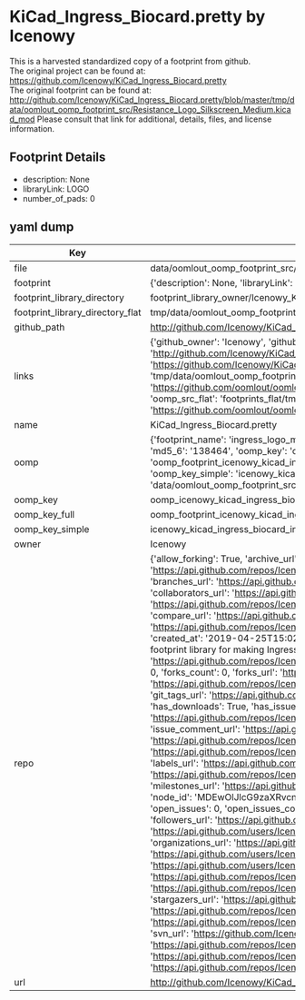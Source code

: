 # KiCad_Ingress_Biocard.pretty by Icenowy  
This is a harvested standardized copy of a footprint from github.  
The original project can be found at:  
https://github.com/Icenowy/KiCad_Ingress_Biocard.pretty  
The original footprint can be found at:
http://github.com/Icenowy/KiCad_Ingress_Biocard.pretty/blob/master/tmp/data/oomlout_oomp_footprint_src/Resistance_Logo_Silkscreen_Medium.kicad_mod
Please consult that link for additional, details, files, and license information.  
## Footprint Details
* description: None  
* libraryLink: LOGO  
* number_of_pads: 0  
## yaml dump  
| Key | Value |  
| --- | --- |  
| file | data/oomlout_oomp_footprint_src/KiCad_Ingress_Biocard.pretty/Ingress_Logo_Mask_Medium.kicad_mod |  
| footprint | {'description': None, 'libraryLink': 'LOGO', 'number_of_pads': 0} |  
| footprint_library_directory | footprint_library_owner/Icenowy_KiCad_Ingress_Biocard.pretty |  
| footprint_library_directory_flat | tmp/data/oomlout_oomp_footprint_src/footprints_flat/icenowy_kicad_ingress_biocard_ingress_logo_mask_medium/working |  
| github_path | http://github.com/Icenowy/KiCad_Ingress_Biocard.pretty/blob/master/tmp/data/oomlout_oomp_footprint_src/Ingress_Logo_Mask_Medium.kicad_mod |  
| links | {'github_owner': 'Icenowy', 'github_repo_name': 'KiCad_Ingress_Biocard.pretty', 'github_src': 'http://github.com/Icenowy/KiCad_Ingress_Biocard.pretty/blob/master/tmp/data/oomlout_oomp_footprint_src/Resistance_Logo_Silkscreen_Medium.kicad_mod', 'github_src_repo': 'https://github.com/Icenowy/KiCad_Ingress_Biocard.pretty', 'oomp_bot': 'tmp/data/oomlout_oomp_footprint_src/footprints/icenowy_kicad_ingress_biocard_ingress_logo_mask_medium/working', 'oomp_bot_github': 'https://github.com/oomlout/oomlout_oomp_footprint_bot/tree/main/tmp/data/oomlout_oomp_footprint_src/footprints/icenowy_kicad_ingress_biocard_ingress_logo_mask_medium/working', 'oomp_src_flat': 'footprints_flat/tmp/data/oomlout_oomp_footprint_src/footprints_flat/icenowy_kicad_ingress_biocard_ingress_logo_mask_medium/working', 'oomp_src_flat_github': 'https://github.com/oomlout/oomlout_oomp_footprint_src/tree/main/tmp/data/oomlout_oomp_footprint_src/footprints_flat/icenowy_kicad_ingress_biocard_ingress_logo_mask_medium/working'} |  
| name | KiCad_Ingress_Biocard.pretty |  
| oomp | {'footprint_name': 'ingress_logo_mask_medium', 'library_name': 'kicad_ingress_biocard', 'md5': '138464795c6a4715f79545caece37713', 'md5_10': '138464795c', 'md5_5': '13846', 'md5_6': '138464', 'oomp_key': 'oomp_icenowy_kicad_ingress_biocard_ingress_logo_mask_medium', 'oomp_key_extra': 'oomp_footprint_icenowy_kicad_ingress_biocard_ingress_logo_mask_medium', 'oomp_key_full': 'oomp_footprint_icenowy_kicad_ingress_biocard_ingress_logo_mask_medium_138464', 'oomp_key_simple': 'icenowy_kicad_ingress_biocard_ingress_logo_mask_medium', 'original_filename': 'data/oomlout_oomp_footprint_src/KiCad_Ingress_Biocard.pretty/Ingress_Logo_Mask_Medium.kicad_mod', 'owner_name': 'icenowy'} |  
| oomp_key | oomp_icenowy_kicad_ingress_biocard_ingress_logo_mask_medium |  
| oomp_key_full | oomp_footprint_icenowy_kicad_ingress_biocard_ingress_logo_mask_medium |  
| oomp_key_simple | icenowy_kicad_ingress_biocard_ingress_logo_mask_medium |  
| owner | Icenowy |  
| repo | {'allow_forking': True, 'archive_url': 'https://api.github.com/repos/Icenowy/KiCad_Ingress_Biocard.pretty/{archive_format}{/ref}', 'archived': False, 'assignees_url': 'https://api.github.com/repos/Icenowy/KiCad_Ingress_Biocard.pretty/assignees{/user}', 'blobs_url': 'https://api.github.com/repos/Icenowy/KiCad_Ingress_Biocard.pretty/git/blobs{/sha}', 'branches_url': 'https://api.github.com/repos/Icenowy/KiCad_Ingress_Biocard.pretty/branches{/branch}', 'clone_url': 'https://github.com/Icenowy/KiCad_Ingress_Biocard.pretty.git', 'collaborators_url': 'https://api.github.com/repos/Icenowy/KiCad_Ingress_Biocard.pretty/collaborators{/collaborator}', 'comments_url': 'https://api.github.com/repos/Icenowy/KiCad_Ingress_Biocard.pretty/comments{/number}', 'commits_url': 'https://api.github.com/repos/Icenowy/KiCad_Ingress_Biocard.pretty/commits{/sha}', 'compare_url': 'https://api.github.com/repos/Icenowy/KiCad_Ingress_Biocard.pretty/compare/{base}...{head}', 'contents_url': 'https://api.github.com/repos/Icenowy/KiCad_Ingress_Biocard.pretty/contents/{+path}', 'contributors_url': 'https://api.github.com/repos/Icenowy/KiCad_Ingress_Biocard.pretty/contributors', 'created_at': '2019-04-25T15:02:24Z', 'default_branch': 'master', 'deployments_url': 'https://api.github.com/repos/Icenowy/KiCad_Ingress_Biocard.pretty/deployments', 'description': 'KiCad footprint library for making Ingress biocard, if you really want to make your biocard w/ PCB.', 'disabled': False, 'downloads_url': 'https://api.github.com/repos/Icenowy/KiCad_Ingress_Biocard.pretty/downloads', 'events_url': 'https://api.github.com/repos/Icenowy/KiCad_Ingress_Biocard.pretty/events', 'fork': False, 'forks': 0, 'forks_count': 0, 'forks_url': 'https://api.github.com/repos/Icenowy/KiCad_Ingress_Biocard.pretty/forks', 'full_name': 'Icenowy/KiCad_Ingress_Biocard.pretty', 'git_commits_url': 'https://api.github.com/repos/Icenowy/KiCad_Ingress_Biocard.pretty/git/commits{/sha}', 'git_refs_url': 'https://api.github.com/repos/Icenowy/KiCad_Ingress_Biocard.pretty/git/refs{/sha}', 'git_tags_url': 'https://api.github.com/repos/Icenowy/KiCad_Ingress_Biocard.pretty/git/tags{/sha}', 'git_url': 'git://github.com/Icenowy/KiCad_Ingress_Biocard.pretty.git', 'has_discussions': False, 'has_downloads': True, 'has_issues': True, 'has_pages': False, 'has_projects': True, 'has_wiki': True, 'homepage': None, 'hooks_url': 'https://api.github.com/repos/Icenowy/KiCad_Ingress_Biocard.pretty/hooks', 'html_url': 'https://github.com/Icenowy/KiCad_Ingress_Biocard.pretty', 'id': 183457208, 'is_template': False, 'issue_comment_url': 'https://api.github.com/repos/Icenowy/KiCad_Ingress_Biocard.pretty/issues/comments{/number}', 'issue_events_url': 'https://api.github.com/repos/Icenowy/KiCad_Ingress_Biocard.pretty/issues/events{/number}', 'issues_url': 'https://api.github.com/repos/Icenowy/KiCad_Ingress_Biocard.pretty/issues{/number}', 'keys_url': 'https://api.github.com/repos/Icenowy/KiCad_Ingress_Biocard.pretty/keys{/key_id}', 'labels_url': 'https://api.github.com/repos/Icenowy/KiCad_Ingress_Biocard.pretty/labels{/name}', 'language': None, 'languages_url': 'https://api.github.com/repos/Icenowy/KiCad_Ingress_Biocard.pretty/languages', 'license': None, 'merges_url': 'https://api.github.com/repos/Icenowy/KiCad_Ingress_Biocard.pretty/merges', 'milestones_url': 'https://api.github.com/repos/Icenowy/KiCad_Ingress_Biocard.pretty/milestones{/number}', 'mirror_url': None, 'name': 'KiCad_Ingress_Biocard.pretty', 'network_count': 0, 'node_id': 'MDEwOlJlcG9zaXRvcnkxODM0NTcyMDg=', 'notifications_url': 'https://api.github.com/repos/Icenowy/KiCad_Ingress_Biocard.pretty/notifications{?since,all,participating}', 'open_issues': 0, 'open_issues_count': 0, 'owner': {'avatar_url': 'https://avatars.githubusercontent.com/u/1916518?v=4', 'events_url': 'https://api.github.com/users/Icenowy/events{/privacy}', 'followers_url': 'https://api.github.com/users/Icenowy/followers', 'following_url': 'https://api.github.com/users/Icenowy/following{/other_user}', 'gists_url': 'https://api.github.com/users/Icenowy/gists{/gist_id}', 'gravatar_id': '', 'html_url': 'https://github.com/Icenowy', 'id': 1916518, 'login': 'Icenowy', 'node_id': 'MDQ6VXNlcjE5MTY1MTg=', 'organizations_url': 'https://api.github.com/users/Icenowy/orgs', 'received_events_url': 'https://api.github.com/users/Icenowy/received_events', 'repos_url': 'https://api.github.com/users/Icenowy/repos', 'site_admin': False, 'starred_url': 'https://api.github.com/users/Icenowy/starred{/owner}{/repo}', 'subscriptions_url': 'https://api.github.com/users/Icenowy/subscriptions', 'type': 'User', 'url': 'https://api.github.com/users/Icenowy'}, 'private': False, 'pulls_url': 'https://api.github.com/repos/Icenowy/KiCad_Ingress_Biocard.pretty/pulls{/number}', 'pushed_at': '2019-04-25T16:36:35Z', 'releases_url': 'https://api.github.com/repos/Icenowy/KiCad_Ingress_Biocard.pretty/releases{/id}', 'size': 19, 'ssh_url': 'git@github.com:Icenowy/KiCad_Ingress_Biocard.pretty.git', 'stargazers_count': 3, 'stargazers_url': 'https://api.github.com/repos/Icenowy/KiCad_Ingress_Biocard.pretty/stargazers', 'statuses_url': 'https://api.github.com/repos/Icenowy/KiCad_Ingress_Biocard.pretty/statuses/{sha}', 'subscribers_count': 2, 'subscribers_url': 'https://api.github.com/repos/Icenowy/KiCad_Ingress_Biocard.pretty/subscribers', 'subscription_url': 'https://api.github.com/repos/Icenowy/KiCad_Ingress_Biocard.pretty/subscription', 'svn_url': 'https://github.com/Icenowy/KiCad_Ingress_Biocard.pretty', 'tags_url': 'https://api.github.com/repos/Icenowy/KiCad_Ingress_Biocard.pretty/tags', 'teams_url': 'https://api.github.com/repos/Icenowy/KiCad_Ingress_Biocard.pretty/teams', 'temp_clone_token': None, 'topics': [], 'trees_url': 'https://api.github.com/repos/Icenowy/KiCad_Ingress_Biocard.pretty/git/trees{/sha}', 'updated_at': '2019-04-25T20:57:52Z', 'url': 'https://api.github.com/repos/Icenowy/KiCad_Ingress_Biocard.pretty', 'visibility': 'public', 'watchers': 3, 'watchers_count': 3, 'web_commit_signoff_required': False} |  
| url | http://github.com/Icenowy/KiCad_Ingress_Biocard.pretty |  

